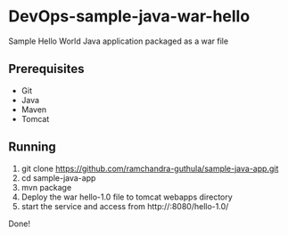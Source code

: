 DevOps-sample-java-war-hello
=============================

Sample Hello World Java application packaged as a war file

## Prerequisites

- Git
- Java
- Maven
- Tomcat

## Running

1. git clone https://github.com/ramchandra-guthula/sample-java-app.git 
2. cd sample-java-app
3. mvn package
4. Deploy the war hello-1.0 file to tomcat webapps directory
5. start the service and access from http://<IP address>:8080/hello-1.0/


Done!

